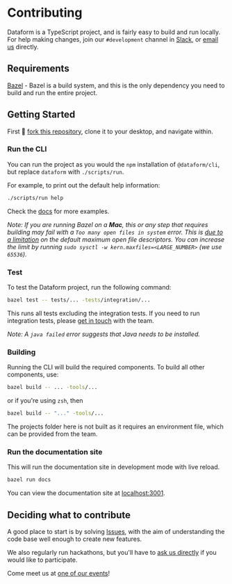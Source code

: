 # Contributing

Dataform is a TypeScript project, and is fairly easy to build and run locally.
For help making changes, join our `#development` channel in [Slack](https://slack.dataform.co), or [email us](mailto:opensource@dataform.co) directly.

## Requirements

[Bazel](https://bazel.build) - Bazel is a build system, and this is the only dependency you need to build and run the entire project.

## Getting Started

First :fork_and_knife: [fork this repository](https://github.com/dataform-co/dataform/fork), clone it to your desktop, and navigate within.

### Run the CLI

You can run the project as you would the `npm` installation of `@dataform/cli`, but replace `dataform` with `./scripts/run`.

For example, to print out the default help information:

```bash
./scripts/run help
```

Check the [docs](https://docs.dataform.co/guides/command-line-interface/) for more examples.

_Note: If you are running Bazel on a **Mac**, this or any step that requires building may fail with a `Too many open files in system` error. This is [due to a limitation](https://github.com/angular/angular-bazel-example/issues/178) on the default maximum open file descriptors. You can increase the limit by running `sudo sysctl -w kern.maxfiles=<LARGE_NUMBER>` (we use `65536`)._

### Test

To test the Dataform project, run the following command:

```bash
bazel test -- tests/... -tests/integration/...
```

This runs all tests excluding the integration tests. If you need to run integration tests, please [get in touch](mailto:opensource@dataform.co) with the team.

_Note: A `java failed` error suggests that Java needs to be installed._

### Building

Running the CLI will build the required components. To build all other components, use:

```bash
bazel build -- ... -tools/...
```

or if you're using `zsh`, then

```bash
bazel build -- "..." -tools/...
```

The projects folder here is not built as it requires an environment file, which can be provided from the team.

### Run the documentation site

This will run the documentation site in development mode with live reload.

```bash
bazel run docs
```

You can view the documentation site at [localhost:3001](http://localhost:3001).

## Deciding what to contribute

A good place to start is by solving [Issues](https://github.com/dataform-co/dataform/issues), with the aim of understanding the code base well enough to create new features.

We also regularly run hackathons, but you'll have to [ask us directly](mailto:opensource@dataform.co) if you would like to participate.

Come meet us at [one of our events](https://www.google.com/search?q=dataform+events)!
